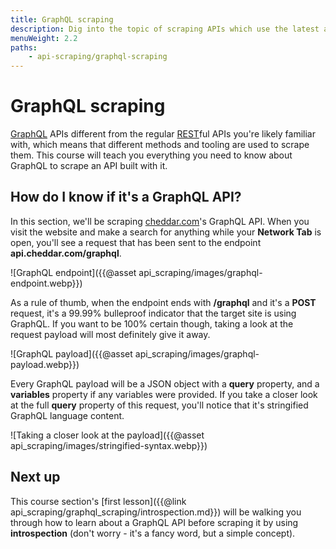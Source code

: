 ```yaml
---
title: GraphQL scraping
description: Dig into the topic of scraping APIs which use the latest and greatest API technology - GraphQL. GraphQL APIs are very different from regular REST APIs.
menuWeight: 2.2
paths:
    - api-scraping/graphql-scraping
---
```


# [](#graphql-scraping) GraphQL scraping

[GraphQL](https://graphql.org/) APIs different from the regular [REST](https://www.redhat.com/en/topics/api/what-is-a-rest-api)ful APIs you're likely familiar with, which means that different methods and tooling are used to scrape them. This course will teach you everything you need to know about GraphQL to scrape an API built with it.

## [](#graphql-endpoints) How do I know if it's a GraphQL API?

In this section, we'll be scraping [cheddar.com](https://cheddar.com)'s GraphQL API. When you visit the website and make a search for anything while your **Network Tab** is open, you'll see a request that has been sent to the endpoint **api.cheddar.com/graphql**.

![GraphQL endpoint]({{@asset api_scraping/images/graphql-endpoint.webp}})

As a rule of thumb, when the endpoint ends with **/graphql** and it's a **POST** request, it's a 99.99% bulleproof indicator that the target site is using GraphQL. If you want to be 100% certain though, taking a look at the request payload will most definitely give it away.

![GraphQL payload]({{@asset api_scraping/images/graphql-payload.webp}})

Every GraphQL payload will be a JSON object with a **query** property, and a **variables** property if any variables were provided. If you take a closer look at the full **query** property of this request, you'll notice that it's stringified GraphQL language content.

![Taking a closer look at the payload]({{@asset api_scraping/images/stringified-syntax.webp}})

## [](#next) Next up

This course section's [first lesson]({{@link api_scraping/graphql_scraping/introspection.md}}) will be walking you through how to learn about a GraphQL API before scraping it by using **introspection** (don't worry - it's a fancy word, but a simple concept).
